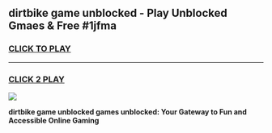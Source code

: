 
## dirtbike game unblocked - Play Unblocked Gmaes & Free #1jfma
<h3>
<a href="https://premium.freeplayer.one?title=dirtbike_game_unblocked&ref=03M">CLICK TO PLAY</a></h3>
<hr>

<h3>
<a href="https://premium.freeplayer.one?title=dirtbike_game_unblocked&ref=03M">CLICK 2 PLAY</a>
  
</h3>

<a href="https://premium.freeplayer.one?title=dirtbike_game_unblocked&ref=03M"><img src="https://clearcache.store/games.png"></a>


**dirtbike game unblocked games unblocked: Your Gateway to Fun and Accessible Online Gaming**
